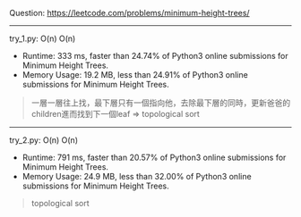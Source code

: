 Question: https://leetcode.com/problems/minimum-height-trees/

---

try_1.py: O(n) O(n)

* Runtime: 333 ms, faster than 24.74% of Python3 online submissions for Minimum Height Trees.
* Memory Usage: 19.2 MB, less than 24.91% of Python3 online submissions for Minimum Height Trees.

> 一層一層往上找，最下層只有一個指向他，去除最下層的同時，更新爸爸的children進而找到下一個leaf => topological sort

---

try_2.py: O(n) O(n)

* Runtime: 791 ms, faster than 20.57% of Python3 online submissions for Minimum Height Trees.
* Memory Usage: 24.9 MB, less than 32.00% of Python3 online submissions for Minimum Height Trees.

> topological sort
